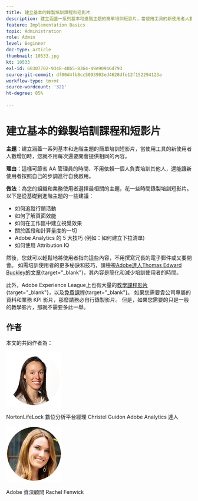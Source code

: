 ```yaml
---
title: 建立基本的錄製培訓課程和短影片
description: 建立涵蓋一系列基本和進階主題的簡單培訓短影片，當使用工具的新使用者人數增加時，您就不用每次還要開會提供相同的內容。
feature: Implementation Basics
topic: Administration
role: Admin
level: Beginner
doc-type: article
thumbnail: 10533.jpg
kt: 10533
exl-id: 60307702-9348-48b5-8364-49e90946d793
source-git-commit: df00d4fb8cc5093903ed4628dfe12f152294123a
workflow-type: tm+mt
source-wordcount: '321'
ht-degree: 85%

---
```


# 建立基本的錄製培訓課程和短影片

**主題：**&#x200B;建立涵蓋一系列基本和進階主題的簡單培訓短影片，當使用工具的新使用者人數增加時，您就不用每次還要開會提供相同的內容。

**理由：**&#x200B;這樣可節省 AA 管理員的時間、不用依賴一個人負責培訓其他人，還能讓新使用者按照自己的步調進行自我啟用。

**做法：**&#x200B;為您的組織和業務使用者選擇最相關的主題，花一些時間錄製培訓短影片。 以下是從基礎到進階主題的一些建議：

* 如何追蹤行銷活動
* 如何了解頁面效能
* 如何在工作區中建立視覺效果
* 關於區段和計算量度的一切
* Adobe Analytics 的 5 大技巧 (例如：如何建立下拉清單)
* 如何使用 Attribution IQ

然後，您就可以輕鬆地將使用者指向這些內容，不用撰寫冗長的電子郵件或又要開會。 如需培訓使用者的更多秘訣和技巧，請檢視[Adobe達人Thomas Edward Buckley的文章](https://experienceleague.adobe.com/docs/analytics-learn/tutorials/administration/key-admin-skills/simplify-training-users.html?lang=zh-Hant){target="_blank"}，其內容是簡化和減少培訓使用者的時間。

此外，Adobe Experience League上也有大量的[教學課程影片](https://experienceleague.adobe.com/docs/analytics-learn/tutorials/overview.html?lang=zh-Hant){target="_blank"}，以及[免費課程](https://experienceleague.adobe.com/zh-hant?lang=en#dashboard/learning){target="_blank"}。 如果您需要貴公司專屬的資料和業務 KPI 影片，那麼請務必自行錄製影片。 但是，如果您需要的只是一般的教學影片，那就不需要多此一舉。

## 作者

本文的共同作者為：

![Christel Guidon](assets/Christel-Headshot-150.png)

NortonLifeLock 數位分析平台經理 Christel Guidon
Adobe Analytics 達人

![Rachel Fenwick](assets/Rachel-Fenwick-150.png)

Adobe 資深顧問 Rachel Fenwick
